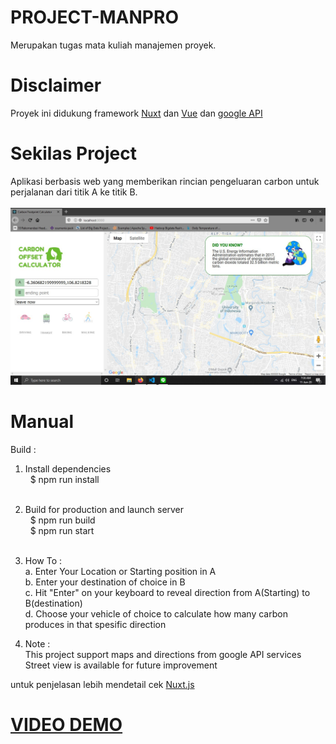 # PROJECT-MANPRO
Merupakan tugas mata kuliah manajemen proyek.
# Disclaimer 
Proyek ini didukung framework [Nuxt](https://nuxtjs.org/) dan [Vue](https://vuejs.org/) dan [google API](https://console.developers.google.com/?pli=1)
# Sekilas Project
Aplikasi berbasis web yang memberikan rincian pengeluaran carbon untuk perjalanan dari titik A ke titik B. </br> </br>
![HomePage](https://github.com/hoseayoarana/PROJECT-MANPRO/blob/master/img/messageImage_1591835799013.jpg?raw=true)

# Manual
Build : </br>
1. Install dependencies </br>
&nbsp;&nbsp;$ npm run install </br> </br>
2. Build for production and launch server </br>
&nbsp;&nbsp;$ npm run build </br>
&nbsp;&nbsp;$ npm run start </br> </br>

3. How To : </br>
a. Enter Your Location or Starting position in A </br>
b. Enter your destination of choice in B </br>
c. Hit "Enter" on your keyboard to reveal direction from A(Starting) to B(destination) </br>
d. Choose your vehicle of choice to calculate how many carbon produces in that spesific direction </br>

4. Note :</br>
This project support maps and directions from google API services</br>
Street view is available for future improvement</br>
 
untuk penjelasan lebih mendetail cek [Nuxt.js](https://nuxtjs.org/) </br>
# [VIDEO DEMO](https://youtu.be/R6bzEQbNLaw)
